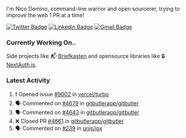 
I'm Nico Domino, command-line warrior and open sourcerer, trying to improve the web 1 PR at a time!

[![Twitter Badge](https://img.shields.io/badge/-@ndom91-1ca0f1?style=flat-square&labelColor=1ca0f1&logo=twitter&logoColor=white&link=https://twitter.com/ndom91)](https://twitter.com/ndom91) [![Linkedin Badge](https://img.shields.io/badge/-ndom91-blue?style=flat-square&logo=Linkedin&logoColor=white&link=https://www.linkedin.com/in/ndom91/)](https://www.linkedin.com/in/ndom91/) [![Gmail Badge](https://img.shields.io/badge/-yo@ndo.dev-c14438?style=flat-square&logo=mail.ru&logoColor=white&link=mailto:yo@ndo.dev)](mailto:yo@ndo.dev)

### Currently Working On..

Side projects like 📬 [Briefkasten](https://briefkastenhq.com) and opensource libraries like 🔒 [NextAuth.js](https://github.com/nextauthjs/next-auth).

<!--START_SECTION_PROFILE_VIEWS:readme-info-->
<!--END_SECTION_PROFILE_VIEWS:readme-info-->

<!--START_SECTION_DAILY_COMMIT:readme-info-->
<!--END_SECTION_DAILY_COMMIT:readme-info-->

<!--START_SECTION_WEEKLY_COMMIT:readme-info-->
<!--END_SECTION_WEEKLY_COMMIT:readme-info-->

### Latest Activity

<!--START_SECTION:activity-->
1. ❗ Opened issue [#9002](https://github.com/vercel/turbo/issues/9002) in [vercel/turbo](https://github.com/vercel/turbo)
2. 🗣 Commented on [#4679](https://github.com/gitbutlerapp/gitbutler/issues/4679#issuecomment-2285744187) in [gitbutlerapp/gitbutler](https://github.com/gitbutlerapp/gitbutler)
3. 🗣 Commented on [#4643](https://github.com/gitbutlerapp/gitbutler/pull/4643#issuecomment-2285706341) in [gitbutlerapp/gitbutler](https://github.com/gitbutlerapp/gitbutler)
4. ❌ Closed PR [#4661](https://github.com/gitbutlerapp/gitbutler/pull/4661) in [gitbutlerapp/gitbutler](https://github.com/gitbutlerapp/gitbutler)
5. 🗣 Commented on [#239](https://github.com/unjs/ipx/issues/239#issuecomment-2282204766) in [unjs/ipx](https://github.com/unjs/ipx)
<!--END_SECTION:activity-->
